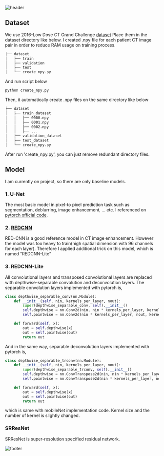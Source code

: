 ![header](https://capsule-render.vercel.app/api?type=waving&color=timeGradient&height=250&section=header&text=CT%20Imaging%20Project&fontSize=45&animation=fadeIn&fontColor=FFFFFF&fontAlignY=40)
<!-- 
<p align="center"><a href="#">
    <img src="https://capsule-render.vercel.app/api?type=waving&color=0:F9D976,100:F39F86&height=250&section=header&text="CT Imaging" &fontSize=40&animation=fadeIn&fontColor=FFFFFF&fontAlignY=40" alt="header" />
</a></p>
 -->

## Dataset
We use 2016-Low Dose CT Grand Challenge [dataset](https://ctcicblog.mayo.edu/2016-low-dose-ct-grand-challenge/)
Place them in the dataset directory like below. I created .npy file for each patient CT image pair in order to reduce RAM usage on training process.
```bash
├── dataset
│   ├── train
│   ├── validation
│   ├── test
│   └── create_npy.py
``` 
And run script below
```bash
python create_npy.py
```
Then, it automatically create .npy files on the same directory like below
```bash
├── dataset
│   ├── train_dataset
│   │   ├── 0000.npy
│   │   ├── 0001.npy
│   │   ├── 0002.npy
│   │   ├── ...
│   ├── validation_dataset
│   ├── test_dataset
│   └── create_npy.py
``` 
After run 'create_npy.py', you can just remove redundant directory files.

## Model
I am currently on project, so there are only baseline models.
### 1. U-Net
The most basic model in pixel-to pixel prediction task such as segmentation, deblurring, image enhancement, ... etc.
I referenced on [pytorch official code](https://github.com/mateuszbuda/brain-segmentation-pytorch).

### 2. [REDCNN](https://arxiv.org/pdf/1702.00288.pdf)

RED-CNN is a good reference model in CT image enhancement. However the model was too heavy to train(high spatial dimension with 96 channels for each layer). Therefore I applied additional trick on this model, which is named "REDCNN-Lite"

### 3. REDCNN-Lite
All convolutional layers and transposed convolutional layers are replaced with depthwise-separable convolution and deconvolution layers.
The separable convolution layers implemented with pytorch is,
```python
class depthwise_separable_conv(nn.Module):
    def __init__(self, nin, kernels_per_layer, nout):
        super(depthwise_separable_conv, self).__init__()
        self.depthwise = nn.Conv2d(nin, nin * kernels_per_layer, kernel_size=5, padding=0, groups=nin)
        self.pointwise = nn.Conv2d(nin * kernels_per_layer, nout, kernel_size=1)

    def forward(self, x):
        out = self.depthwise(x)
        out = self.pointwise(out)
        return out
```
And in the same way, separable deconvolution layers implemented with pytorch is,
```python
class depthwise_separable_trconv(nn.Module):
    def __init__(self, nin, kernels_per_layer, nout):
        super(depthwise_separable_trconv, self).__init__()
        self.depthwise = nn.ConvTranspose2d(nin, nin * kernels_per_layer, kernel_size=5, padding=0, groups=nin)
        self.pointwise = nn.ConvTranspose2d(nin * kernels_per_layer, nout, kernel_size=1)

    def forward(self, x):
        out = self.depthwise(x)
        out = self.pointwise(out)
        return out
```
which is same with mobileNet implementation code. Kernel size and the number of kernel is slightly changed.

### SRResNet
SRResNet is super-resolution specified residual network.

![footer](https://capsule-render.vercel.app/api?type=waving&color=timeGradient&height=150&section=footer&animation=fadeIn&fontColor=FFFFFF&fontAlignY=40)
